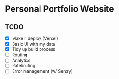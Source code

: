 # Personal Portfolio Website

## TODO
- [X] Make it deploy (Vercel)
- [X] Basic UI with my data
- [X] Tidy up build process
- [ ] Routing
- [ ] Analytics
- [ ] Ratelimiting
- [ ] Error management (w/ Sentry)